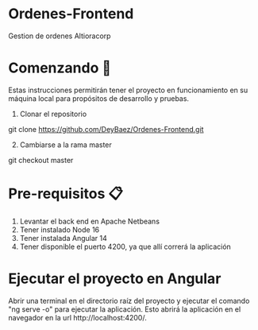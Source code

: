 # Ordenes-Frontend
Gestion de ordenes Altioracorp

# Comenzando 🚀

Estas instrucciones permitirán tener el proyecto en funcionamiento en su máquina local para propósitos de desarrollo y pruebas.
1. Clonar el repositorio

git clone https://github.com/DeyBaez/Ordenes-Frontend.git

2. Cambiarse a la rama master

git checkout master

# Pre-requisitos 📋

1. Levantar el back end en Apache Netbeans
2. Tener instalado Node 16
3. Tener instalada Angular 14
4. Tener disponible el puerto 4200, ya que allí correrá la aplicación


# Ejecutar el proyecto en Angular

Abrir una terminal en el directorio raíz del proyecto y ejecutar el comando "ng serve -o" para ejecutar la aplicación. Esto abrirá la aplicación en el navegador en la url http://localhost:4200/.
